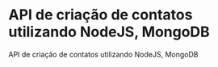 # API de criação de contatos utilizando NodeJS, MongoDB
 API de criação de contatos utilizando NodeJS, MongoDB
